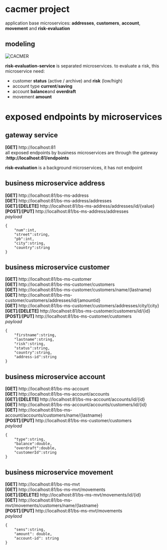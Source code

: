 # cacmer project
application base microservices: **addresses**, **customers**, **account**, **movement** and **risk-evaluation**
## modeling
![CACMER](https://github.com/placidenduwayo1/k8s-ingress-kafka-avro-cacm-back/assets/124048212/306c7a3e-5b8e-4195-8766-e269f2238ffa)

**risk-evaluation-service** is separated microservices. to evaluate a risk, this microservice need:
 - customer **status** (active / archive) and **risk** (low/high)
 - account type **current**/**saving**
 - account **balance**and **overdraft**
 - movement **amount**

# exposed endpoints by microservices

## gateway service
**[GET]** http://localhost:81  
all exposed endpoints by business microservices are  through the gateway :**http://localhost:81/endpoints**  

**risk-evaluation** is a background microservices, it has not endpoint

## business microservice address
**[GET]** http://localhost:81/bs-ms-address  
**[GET]** http://localhost:81/bs-ms-address/addresses  
**[GET]**/**[DELETE]** http://localhost:81/bs-ms-address/addresses/id/{value}  
**[POST]**/**[PUT]** http://localhost:81/bs-ms-address/addresses  
*payload*  
```
{
    "num":int,
    "street":string,
    "pb":int,
    "city":string,
    "country":string
}
```
## business microservice customer
**[GET]** http://localhost:81/bs-ms-customer  
**[GET]** http://localhost:81/bs-ms-customer/customers  
**[GET]** http://localhost:81/bs-ms-customer/customers/name/{lastname}  
**[GET]** http://localhost:81/bs-ms-customer/customers/addresses/id/{amountid}  
**[GET]** http://localhost:81/bs-ms-customer/customers/addresses/city/{city}  
**[GET]**/**[DELETE]** http://localhost:81/bs-ms-customer/customers/id/{id}  
**[POST]**/**[PUT]** http://localhost:81/bs-ms-customer/customers  
*payload*
```
{
    "firstname":string,
    "lastname":string,
    "risk":string,
    "status":string,
    "country":string,
    "address-id":string
}
```
## business microservice account
**[GET]** http://localhost:81/bs-ms-account    
**[GET]** http://localhost:81/bs-ms-account/accounts  
**[GET]**/**[DELETE]** http://localhost:81/bs-ms-account/accounts/id/{id}  
**[GET]** http://localhost:81/bs-ms-account/accounts/customers/id/{id}  
**[GET]** http://localhost:81/bs-ms-account/accounts/customers/name/{lastname}  
**[POST]**/**[PUT]** http://localhost:81/bs-ms-customer/customers  
*payload*
```
{
    "type":string,
    "balance":double,
    "overdraft":double,
    "customerId":string
}
```
## business microservice movement

**[GET]** http://localhost:81/bs-ms-mvt  
**[GET]** http://localhost:81/bs-ms-mvt/movements  
**[GET]**/**[DELETE]** http://localhost:81/bs-ms-mvt/movements/id/{id}  
**[GET]** http://localhost:81/bs-ms-mvt/movements/customers/name/{lastname}  
**[POST]**/**[PUT]** http://localhost:81/bs-ms-mvt/movements  
*paylaod* 
```
{
    "sens":string,
    "amount": double,
    "account-id": string
}
```


